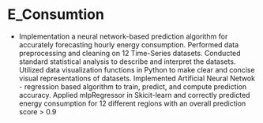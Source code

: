 # E_Consumtion
- Implementation a neural network-based prediction algorithm for accurately forecasting hourly energy consumption.
Performed data preprocessing and cleaning on 12 Time-Series datasets.
Conducted standard statistical analysis to describe and interpret the datasets.
Utilized data visualization functions in Python to make clear and concise visual representations of datasets.
Implemented Artificial Neural Netwok - regression based algorithm to train, predict, and compute prediction accuracy.
Applied mlpRegressor in Skicit-learn and correctly predicted energy consumption for 12 different regions with an overall prediction score > 0.9
